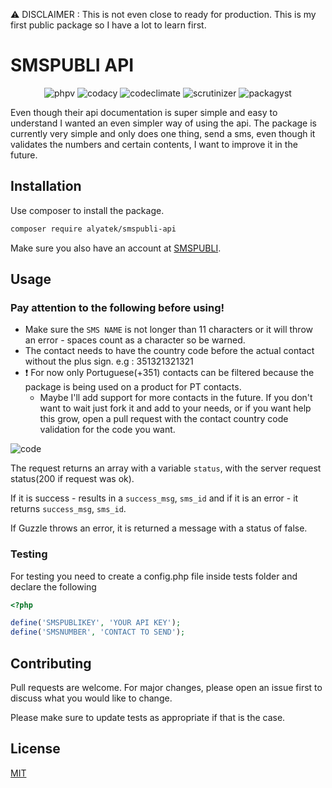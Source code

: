 ⚠ DISCLAIMER : This is not even close to ready for production. This is my first public package so I have a lot to learn first.

# SMSPUBLI API
<p align="center">
<img alt="phpv" src="https://img.shields.io/packagist/php-v/alyatek/smspubli-api">
<img alt="codacy" src="https://api.codacy.com/project/badge/Grade/8fcdb2abf1cd4cae8abd358605caede3">
<img alt="codeclimate" src="https://codeclimate.com/github/alyatek/smspubli-api/badges/gpa.svg">
<img alt="scrutinizer" src="https://scrutinizer-ci.com/g/alyatek/smspubli-api/badges/build.png?b=master">  
<img alt="packagyst" src="https://img.shields.io/packagist/l/alyatek/smspubli-api">  
</p>

Even though their api documentation is super simple and easy to understand I wanted an even simpler way of using the api.
The package is currently very simple and only does one thing, send a sms, even though it validates the numbers and certain contents, I want to improve it in the future.

## Installation

Use composer to install the package.

```bash
composer require alyatek/smspubli-api
```

Make sure you also have an account at [SMSPUBLI](https://www.smspubli.com/).

## Usage

### Pay attention to the following before using!
- Make sure the `SMS NAME` is not longer than 11 characters or it will throw an error - spaces count as a character so be warned.
- The contact needs to have the country code before the actual contact without the plus sign. e.g : 351321321321
- ❗ For now only Portuguese(+351) contacts can be filtered because the package is being used on a product for PT contacts. 
  - Maybe I'll add support for more contacts in the future. If you don't want to wait just fork it and add to your needs, or if you want help this grow, open a pull request with the contact country code validation for the code you want.

<img alt="code" src="blob:https://carbon.now.sh/fa6713d2-a6bf-4ed0-98d1-49aea1704e8a">

The request returns an array with a variable `status`, with the server request status(200 if request was ok).

If it is success - results in a `success_msg`, `sms_id` and if it is an error - it returns `success_msg`, `sms_id`.

If Guzzle throws an error, it is returned a message with a status of false.

### Testing
For testing you need to create a config.php file inside tests folder and declare the following
```php
<?php

define('SMSPUBLIKEY', 'YOUR API KEY');
define('SMSNUMBER', 'CONTACT TO SEND');

```

## Contributing
Pull requests are welcome. For major changes, please open an issue first to discuss what you would like to change.

Please make sure to update tests as appropriate if that is the case.

## License
[MIT](https://choosealicense.com/licenses/mit/)
